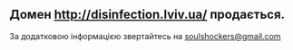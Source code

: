## Домен http://disinfection.lviv.ua/ продається. 

За додатковою інформацією звертайтесь на [soulshockers@gmail.com](mailto:soulshockers@gmail.com)
